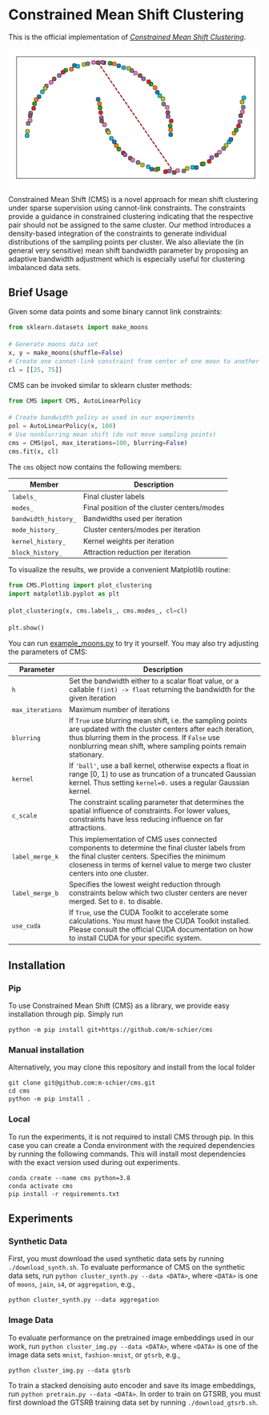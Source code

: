 # Constrained Mean Shift Clustering

This is the official implementation of [*Constrained Mean Shift Clustering*](http://www.tnt.uni-hannover.de/papers/data/1553/CMS.pdf).

![CMS Animation on Moons data set](ReadmeMoons.gif)

Constrained Mean Shift (CMS) is a novel approach for mean shift clustering under sparse supervision 
using cannot-link constraints. The constraints provide a guidance in constrained clustering 
indicating that the respective pair should not be assigned to the same cluster. 
Our method introduces a density-based integration of the constraints to generate individual 
distributions of the sampling points per cluster. We also alleviate the (in general very sensitive) 
mean shift bandwidth parameter by proposing an adaptive bandwidth adjustment which is especially 
useful for clustering imbalanced data sets.

## Brief Usage

Given some data points and some binary cannot link constraints:

```python
from sklearn.datasets import make_moons

# Generate moons data set
x, y = make_moons(shuffle=False)
# Create one cannot-link constraint from center of one moon to another
cl = [[25, 75]]
```

CMS can be invoked similar to sklearn cluster methods:

```python
from CMS import CMS, AutoLinearPolicy

# Create bandwidth policy as used in our experiments
pol = AutoLinearPolicy(x, 100)
# Use nonblurring mean shift (do not move sampling points)
cms = CMS(pol, max_iterations=100, blurring=False)
cms.fit(x, cl)
```

The `cms` object now contains the following members:

Member | Description
--- | ---
`labels_` | Final cluster labels
`modes_` | Final position of the cluster centers/modes
`bandwidth_history_` | Bandwidths used per iteration
`mode_history_` | Cluster centers/modes per iteration
`kernel_history_` | Kernel weights per iteration
`block_history_` | Attraction reduction per iteration

To visualize the results, we provide a convenient Matplotlib routine:
```python
from CMS.Plotting import plot_clustering
import matplotlib.pyplot as plt

plot_clustering(x, cms.labels_, cms.modes_, cl=cl)

plt.show()
```

You can run [example_moons.py](example_moons.py) to try it yourself. You may also try adjusting the parameters of CMS:

Parameter | Description
--- | ---
``h`` | Set the bandwidth either to a scalar float value, or a callable ``f(int) -> float`` returning the bandwidth for the given iteration
``max_iterations`` | Maximum number of iterations
``blurring`` | If ``True`` use blurring mean shift, i.e. the sampling points are updated with the cluster centers after each iteration, thus blurring them in the process. If ``False`` use nonblurring mean shift, where sampling points remain stationary.
``kernel`` | If ``'ball'``, use a ball kernel, otherwise expects a float in range [0, 1) to use as truncation of a truncated Gaussian kernel. Thus setting ``kernel=0.`` uses a regular Gaussian kernel.
``c_scale`` | The constraint scaling parameter that determines the spatial influence of constraints. For lower values, constraints have less reducing influence on far attractions.
``label_merge_k`` | This implementation of CMS uses connected components to determine the final cluster labels from the final cluster centers. Specifies the minimum closeness in terms of kernel value to merge two cluster centers into one cluster.
``label_merge_b`` | Specifies the lowest weight reduction through constraints below which two cluster centers are never merged. Set to ``0.`` to disable.
``use_cuda`` | If ``True``, use the CUDA Toolkit to accelerate some calculations. You must have the CUDA Toolkit installed. Please consult the official CUDA documentation on how to install CUDA for your specific system.


## Installation

### Pip

To use Constrained Mean Shift (CMS) as a library, we provide easy installation through pip. Simply run
```
python -m pip install git+https://github.com/m-schier/cms
```
### Manual installation
Alternatively, you may clone this repository and install from the local folder
```
git clone git@github.com:m-schier/cms.git
cd cms
python -m pip install .
```

### Local

To run the experiments, it is not required to install CMS through pip. In this case you can create a Conda environment with the required dependencies by running the following commands. This will install most dependencies with the exact version used during out experiments.

```shell
conda create --name cms python=3.8
conda activate cms
pip install -r requirements.txt
```
## Experiments

### Synthetic Data

First, you must download the used synthetic data sets by running `./download_synth.sh`. To evaluate performance of CMS on the synthetic data sets, run `python cluster_synth.py --data <DATA>`, where `<DATA>` is one of `moons`, `jain`, `s4`, or `aggregation`, e.g., 

```shell
python cluster_synth.py --data aggregation
```


### Image Data

To evaluate performance on the pretrained image embeddings used in our work, run `python cluster_img.py --data <DATA>`, where `<DATA>` is one of the image data sets `mnist`, `fashion-mnist`, or `gtsrb`, e.g., 
```shell
python cluster_img.py --data gtsrb
```

To train a stacked denoising auto encoder and save its image embeddings, run `python pretrain.py --data <DATA>`.
In order to train on GTSRB, you must first download the GTSRB training data set by running `./download_gtsrb.sh`.

